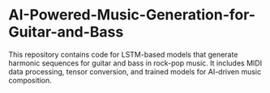 # AI-Powered-Music-Generation-for-Guitar-and-Bass
This repository contains code for LSTM-based models that generate harmonic sequences for guitar and bass in rock-pop music. It includes MIDI data processing, tensor conversion, and trained models for AI-driven music composition.
